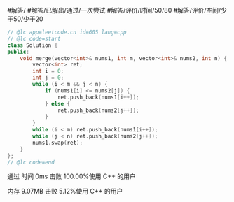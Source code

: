 #解答/ #解答/已解出/通过/一次尝试 #解答/评价/时间/50/80 #解答/评价/空间/少于50/少于20

```C++
// @lc app=leetcode.cn id=605 lang=cpp
// @lc code=start
class Solution {
public:
	void merge(vector<int>& nums1, int m, vector<int>& nums2, int n) {
		vector<int> ret;
		int i = 0;
		int j = 0;
		while (i < m && j < n) {
			if (nums1[i] <= nums2[j]) {
				ret.push_back(nums1[i++]);
			} else {
				ret.push_back(nums2[j++]);
			}
		}
		while (i < m) ret.push_back(nums1[i++]);
		while (j < n) ret.push_back(nums2[j++]);
		nums1.swap(ret);
	}
};
// @lc code=end
```

通过
时间
0ms
击败 100.00%使用 C++ 的用户

内存
9.07MB
击败 5.12%使用 C++ 的用户